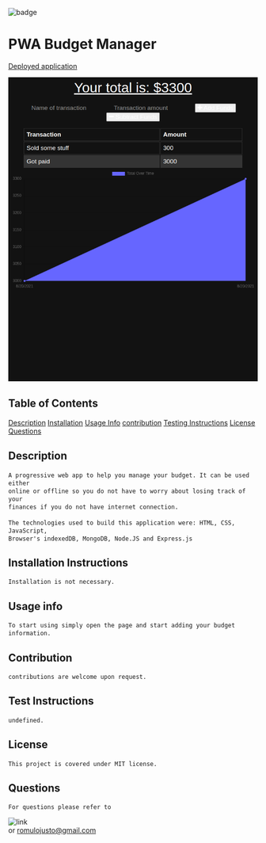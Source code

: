 ![badge](https://img.shields.io/static/v1?label=license&message=MIT&color=<green>)

# PWA Budget Manager

[Deployed application](https://mysterious-anchorage-47746.herokuapp.com/)

![Screenshot](./public/img/budgetscreenshot.png)
    

## Table of Contents
    
[Description](#description)
[Installation](#installation-instructions)
[Usage Info](#usage-info)
[contribution](#contribution)
[Testing Instructions](#test-instructions)
[License](#license)
[Questions](#questions)
    

## Description
    A progressive web app to help you manage your budget. It can be used either
    online or offline so you do not have to worry about losing track of your 
    finances if you do not have internet connection.
    
    The technologies used to build this application were: HTML, CSS, JavaScript,
    Browser's indexedDB, MongoDB, Node.JS and Express.js 

## Installation Instructions
    Installation is not necessary. 

## Usage info
    To start using simply open the page and start adding your budget information.

## Contribution
    contributions are welcome upon request.

## Test Instructions
    undefined.    

## License
    This project is covered under MIT license.

## Questions
    For questions please refer to 
   ![link](https://github.com/krooksoma)  
    or
    romulojusto@gmail.com
    
